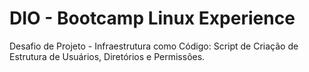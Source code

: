 # DIO - Bootcamp Linux Experience
Desafio de Projeto - Infraestrutura como Código: Script de Criação de Estrutura de Usuários, Diretórios e Permissões.
